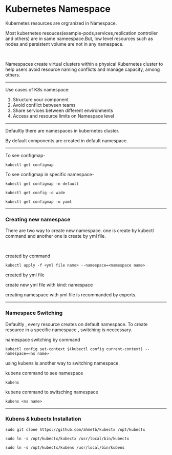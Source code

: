 <h1>Kubernetes Namespace</h1>

Kubernetes resources are orgranized in Namespace.<br/>

Most kubernetes resouces(example-pods,services,replication controller and others) are in same nameespace.But, low level resources such as nodes and persistent volume are not in any namespace.

<br/>

Namespaces create virtual clusters within a
 physical Kubernetes cluster to help users 
avoid resource naming conflicts and manage capacity, among others.

*******

Use cases of K8s namespace:
<br/>
 <ol>
    <li>Structure your component</li>
    <li>Avoid conflict between teams</li>
    <li>Share services between different environments</li>
    <li>Access and resource limits on Namespace level</li>
 </ol>


 *******

 Defaultly there are  namespaces in kubernetes cluster.<br/>

 By default components are created in default namespace.

 ********

 To see configmap-

    kubectl get configmap

To see configmap in specific namespace-

    kubectl get configmap -n default

    kubectl get config -o wide

    kubectl get configmap -o yaml

*******************

<h3>Creating new namespace </h3>

There are two way to create new namespace. one is create by kubectl command and another one is create by yml file.

<br/>

created by command 

    kubectl apply -f <yml file name> --namespace=<namespace name>

created by yml file<br/>

create new yml file with kind: namespace<br/>


creating namespace with yml file is recommanded by experts.

***********

<h3>Namespace Switching </h3>

Defaultly , every resource creates on default namespace. To create resource in a specific namespace , switching is neccessary.<br/>

namespace switching by command 

    kubectl config set-context $(kubectl config current-context) --namespace=<ns name>

 using kubens is another way to switching namespace.

 kubens command to see namespace
   
    kubens

kubens command to switsching namespace

    kubens <ns name>

*************

<h3>Kubens & kubectx Installation</h3>

    sudo git clone https://github.com/ahmetb/kubectx /opt/kubectx

    sudo ln -s /opt/kubectx/kubectx /usr/local/bin/kubectx

    sudo ln -s /opt/kubectx/kubens /usr/local/bin/kubens


